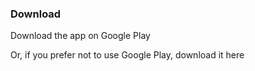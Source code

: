 
### Download

Download the app on Google Play

Or, if you prefer not to use Google Play, download it here